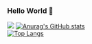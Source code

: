 ### Hello World 👋

<!--


**yuma-pablic/yuma-pablic** is a ✨ _special_ ✨ repository because its `README.md` (this file) appears on your GitHub profile.

Here are some ideas to get you started:

- 🔭 I’m currently working on ...
- 🌱 I’m currently learning ...
- 👯 I’m looking to collaborate on ...
- 🤔 I’m looking for help with ...
- 💬 Ask me about ...
- 📫 How to reach me: ...
- 😄 Pronouns: ...
- ⚡ Fun fact: ...
-->
![](https://github-profile-summary-cards.vercel.app/api/cards/profile-details?username=yuma-pablic&theme=vue)
[![Anurag's GitHub stats](https://github-readme-stats.vercel.app/api?username=yuma-pablic&theme=vue-dark)](https://github.com/anuraghazra/github-readme-stats)
<br/>
[![Top Langs](https://github-readme-stats.vercel.app/api/top-langs/?username=yuma-pablic&theme=vue-dark&show_icons=true&layout=compact)](https://github.com/yuma-pablic/github-readme-stats)


